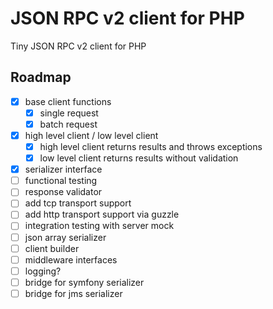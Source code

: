 # JSON RPC v2 client for PHP

Tiny JSON RPC v2 client for PHP

## Roadmap

* [x] base client functions
  * [x] single request
  * [x] batch request
* [x] high level client / low level client
  * [x] high level client returns results and throws exceptions
  * [x] low level client returns results without validation
* [x] serializer interface
* [ ] functional testing
* [ ] response validator
* [ ] add tcp transport support
* [ ] add http transport support via guzzle
* [ ] integration testing with server mock
* [ ] json array serializer
* [ ] client builder
* [ ] middleware interfaces
* [ ] logging?
* [ ] bridge for symfony serializer
* [ ] bridge for jms serializer
